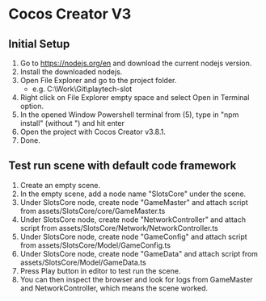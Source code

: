 # Cocos Creator V3

## Initial Setup
1. Go to https://nodejs.org/en and download the current nodejs version.
2. Install the downloaded nodejs.
3. Open File Explorer and go to the project folder.
    - e.g. C:\Work\Git\playtech-slot
4. Right click on File Explorer empty space and select Open in Terminal option.
5. In the opened Window Powershell terminal from (5), type in "npm install" (without ") and hit enter
6. Open the project with Cocos Creator v3.8.1.
7. Done.

## Test run scene with default code framework
1. Create an empty scene.
2. In the empty scene, add a node name "SlotsCore" under the scene.
3. Under SlotsCore node, create node "GameMaster" and attach script from assets/SlotsCore/core/GameMaster.ts
4. Under SlotsCore node, create node "NetworkController" and attach script from assets/SlotsCore/Network/NetworkController.ts
5. Under SlotsCore node, create node "GameConfig" and attach script from assets/SlotsCore/Model/GameConfig.ts
6. Under SlotsCore node, create node "GameData" and attach script from assets/SlotsCore/Model/GameData.ts
7. Press Play button in editor to test run the scene.
8. You can then inspect the browser and look for logs from GameMaster and NetworkController, which means the scene worked.



